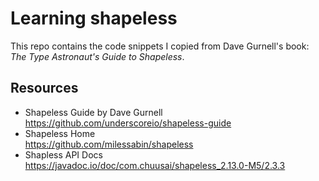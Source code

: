 # Learning shapeless

This repo contains the code snippets I copied from Dave Gurnell's book:
*The Type Astronaut's Guide to Shapeless*.

## Resources

- Shapeless Guide by Dave Gurnell<br/>
  https://github.com/underscoreio/shapeless-guide
- Shapeless Home<br/>
  https://github.com/milessabin/shapeless
- Shapless API Docs<br/>
  https://javadoc.io/doc/com.chuusai/shapeless_2.13.0-M5/2.3.3

